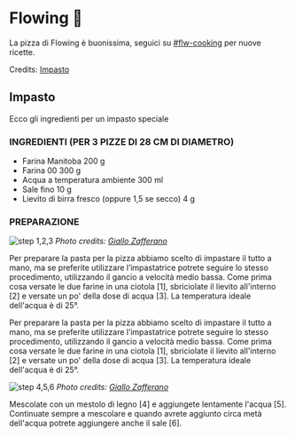 # Flowing 🍕

La pizza di Flowing è buonissima, seguici su [#flw-cooking]() per nuove ricette.

Credits: [Impasto](https://ricette.giallozafferano.it/Impasto-per-pizza.html)

## Impasto

Ecco gli ingredienti per un impasto speciale

### INGREDIENTI (PER 3 PIZZE DI 28 CM DI DIAMETRO)

- Farina Manitoba 200 g
- Farina 00 300 g
- Acqua a temperatura ambiente 300 ml
- Sale fino 10 g
- Lievito di birra fresco (oppure 1,5 se secco) 4 g

### PREPARAZIONE

![step 1,2,3](https://ricette.giallozafferano.it/images/ricette/238/23808/23808_draft-impasto-per-pizza_strip_1-3.jpg)
*Photo credits: [Giallo Zafferano](https://ricette.giallozafferano.it/)*

Per preparare la pasta per la pizza abbiamo scelto di impastare il tutto a mano, ma se preferite utilizzare l’impastatrice potrete seguire lo stesso procedimento, utilizzando il gancio a velocità medio bassa. Come prima cosa versate le due farine in una ciotola [1], sbriciolate il lievito all'interno [2] e versate un po' della dose di acqua [3]. La temperatura ideale dell'acqua è di 25°.

Per preparare la pasta per la pizza abbiamo scelto di impastare il tutto a mano, ma se preferite utilizzare l’impastatrice potrete seguire lo stesso procedimento, utilizzando il gancio a velocità medio bassa. Come prima cosa versate le due farine in una ciotola [1], sbriciolate il lievito all'interno [2] e versate un po' della dose di acqua [3]. La temperatura ideale dell'acqua è di 25°.

![step 4,5,6](https://ricette.giallozafferano.it/images/ricette/238/23808/23808_draft-impasto-per-pizza_strip_4-6.jpg)
*Photo credits: [Giallo Zafferano](https://ricette.giallozafferano.it/)*

Mescolate con un mestolo di legno [4] e aggiungete lentamente l'acqua [5]. Continuate sempre a mescolare e quando avrete aggiunto circa metà dell'acqua potrete aggiungere anche il sale [6].
